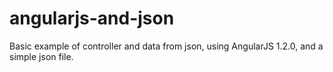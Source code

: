 angularjs-and-json
==================

Basic example of controller and data from json, using AngularJS 1.2.0, and a simple json file.
